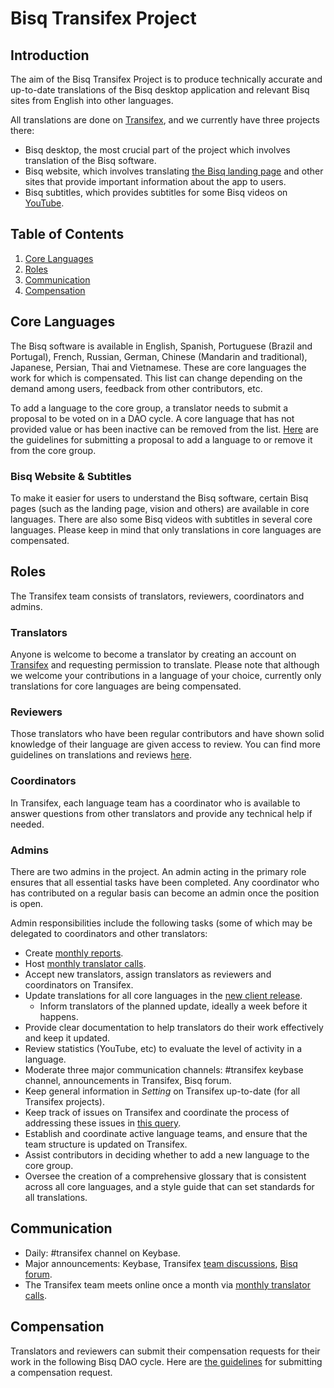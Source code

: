 # Bisq Transifex Project

##  Introduction
The aim of the Bisq Transifex Project is to produce technically accurate and up-to-date translations of the Bisq desktop application and relevant Bisq sites from English into other languages.

All translations are done on [Transifex](https://www.transifex.com/bisq/), and we currently have three projects there:
- Bisq desktop, the most crucial part of the project which involves translation of the Bisq software. 
- Bisq website, which involves translating [the Bisq landing page](https://bisq.network/) and other sites that provide important information about the app to users.
- Bisq subtitles, which provides subtitles for some Bisq videos on [YouTube](https://www.youtube.com/c/bisq-network).

## Table of Contents

1. [Core Languages](##core-languages)
2. [Roles](##roles)
3. [Communication](##communication)
4. [Compensation](##compensation)

## Core Languages
The Bisq software is available in English, Spanish, Portuguese (Brazil and Portugal), French, Russian, German, Chinese (Mandarin and traditional), Japanese, Persian, Thai and Vietnamese. These are core languages the work for which is compensated. This list can change depending on the demand among users, feedback from other contributors, etc.

To add a language to the core group, a translator needs to submit a proposal to be voted on in a DAO cycle. A core language that has not provided value or has been inactive can be removed from the list. [Here](translationguidelines.md) are the guidelines for submitting a proposal to add a language to or remove it from the core group.

### Bisq Website & Subtitles
To make it easier for users to understand the Bisq software, certain Bisq pages (such as the landing page, vision and others) are available in core languages. There are also some Bisq videos with subtitles in several core languages. Please keep in mind that only translations in core languages are compensated.

## Roles
The Transifex team consists of translators, reviewers, coordinators and admins.

### Translators
Anyone is welcome to become a translator by creating an account on [Transifex](https://www.transifex.com/bisq) and requesting permission to translate. Please note that although we welcome your contributions in a language of your choice, currently only translations for core languages are being compensated.

### Reviewers
Those translators who have been regular contributors and have shown solid knowledge of their language are given access to review. You can find more guidelines on translations and reviews [here](translationguidelines.md).

### Coordinators
In Transifex, each language team has a coordinator who is available to answer questions from other translators and provide any technical help if needed.

### Admins
There are two admins in the project. An admin acting in the primary role ensures that all essential tasks have been completed. Any coordinator who has contributed on a regular basis can become an admin once the position is open.

Admin responsibilities include the following tasks (some of which may be delegated to coordinators and other translators:

- Create [monthly reports](https://github.com/bisq-network/roles/issues/20).
- Host [monthly translator calls](translatorcalls.md).
- Accept new translators, assign translators as reviewers and coordinators on Transifex.
- Update translations for all core languages in the [new client release](https://github.com/bisq-network/bisq/milestones).
  - Inform translators of the planned update, ideally a week before it happens.
- Provide clear documentation to help translators do their work effectively and keep it updated.
- Review statistics (YouTube, etc) to evaluate the level of activity in a language.
- Moderate three major communication channels: #transifex keybase channel, announcements in Transifex, Bisq forum.
- Keep general information in *Setting* on Transifex up-to-date (for all Transifex projects).
- Keep track of issues on Transifex and coordinate the process of addressing these issues in [this query](https://docs.google.com/spreadsheets/d/1P4JMLrcRtSWkxfh9jG7AXkfdgdkEYwgttGgly-ercXc/edit#gid=0).
- Establish and coordinate active language teams, and ensure that the team structure is updated on Transifex.
- Assist contributors in deciding whether to add a new language to the core group.
- Oversee the creation of a comprehensive glossary that is consistent across all core languages, and a style guide that can set standards for all translations.

## Communication
- Daily: #transifex channel on Keybase.
- Major announcements: Keybase, Transifex [team discussions](https://www.transifex.com/bisq/teams/69542/discussions/), [Bisq forum](https://bisq.community/t/internationalization/1700/12).
- The Transifex team meets online once a month via [monthly translator calls](https://www.youtube.com/playlist?list=PLFH5SztL5cYPPMIBM22SbqrJ01AXTeVY_).

## Compensation
Translators and reviewers can submit their compensation requests for their work in the following Bisq DAO cycle. Here are [the guidelines](translationguidelines.md) for submitting a compensation request.
